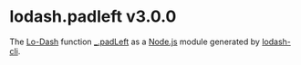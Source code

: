# lodash.padleft v3.0.0

The [Lo-Dash](https://lodash.com/) function [_.padLeft](http://lodash.com/docs#padLeft) as a [Node.js](http://nodejs.org/) module generated by [lodash-cli](https://www.npmjs.com/package/lodash-cli).
